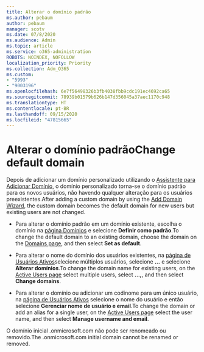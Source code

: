```yaml
---
title: Alterar o domínio padrão
ms.author: pebaum
author: pebaum
manager: scotv
ms.date: 07/8/2020
ms.audience: Admin
ms.topic: article
ms.service: o365-administration
ROBOTS: NOINDEX, NOFOLLOW
localization_priority: Priority
ms.collection: Adm_O365
ms.custom:
- "5993"
- "9003196"
ms.openlocfilehash: 6e7f56498326b3fb4038fbb9cdc191ec4692ca65
ms.sourcegitcommit: 78939b01579b626b147d356045a37aec1170c948
ms.translationtype: HT
ms.contentlocale: pt-BR
ms.lasthandoff: 09/15/2020
ms.locfileid: "47815665"
---
```

# <a name="change-default-domain"></a><span data-ttu-id="def4e-102">Alterar o domínio padrão</span><span class="sxs-lookup"><span data-stu-id="def4e-102">Change default domain</span></span>

<span data-ttu-id="def4e-103">Depois de adicionar um domínio personalizado utilizando o [Assistente para Adicionar Domínio](https://admin.microsoft.com/Adminportal#/Domains/Wizard), o domínio personalizado torna-se o domínio padrão para os novos usuários, não havendo qualquer alteração para os usuários preexistentes.</span><span class="sxs-lookup"><span data-stu-id="def4e-103">After adding a custom domain by using the [Add Domain Wizard](https://admin.microsoft.com/Adminportal#/Domains/Wizard), the custom domain becomes the default domain for new users but existing users are not changed.</span></span>

- <span data-ttu-id="def4e-104">Para alterar o domínio padrão em um domínio existente, escolha o domínio na [página Domínios](https://admin.microsoft.com/Adminportal/Home#/Domains) e selecione **Definir como padrão**.</span><span class="sxs-lookup"><span data-stu-id="def4e-104">To change the default domain to an existing domain, choose the domain on the [Domains page](https://admin.microsoft.com/Adminportal/Home#/Domains), and then select **Set as default**.</span></span>

- <span data-ttu-id="def4e-105">Para alterar o nome do domínio dos usuários existentes, na [página de Usuários Ativos](https://admin.microsoft.com/Adminportal/Home#/users)selecione múltiplos usuários, selecione **...** e selecione **Alterar domínios**.</span><span class="sxs-lookup"><span data-stu-id="def4e-105">To change the domain name for existing users, on the  [Active Users page](https://admin.microsoft.com/Adminportal/Home#/users) select multiple users, select  **...,**, and then select  **Change domains**.</span></span>

- <span data-ttu-id="def4e-106">Para alterar o domínio ou adicionar um codinome para um único usuário, na [ página de Usuários Ativos](https://admin.microsoft.com/Adminportal/Home#/users) selecione o nome do usuário e então selecione **Gerenciar nome de usuário e email**.</span><span class="sxs-lookup"><span data-stu-id="def4e-106">To change the domain or add an alias for a single user, on the [Active Users page](https://admin.microsoft.com/Adminportal/Home#/users) select the user name, and then select  **Manage username and email**.</span></span>

<span data-ttu-id="def4e-107">O domínio inicial .onmicrosoft.com não pode ser renomeado ou removido.</span><span class="sxs-lookup"><span data-stu-id="def4e-107">The .onmicrosoft.com initial domain cannot be renamed or removed.</span></span>